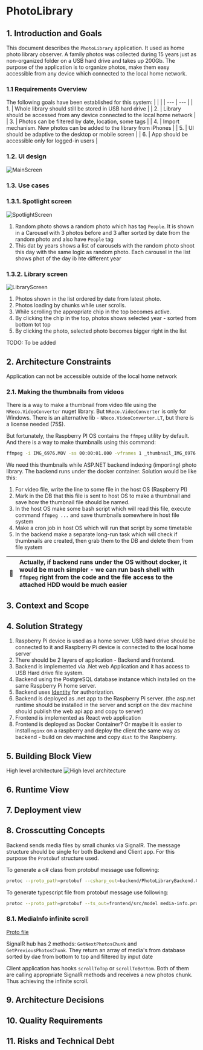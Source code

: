 # PhotoLibrary

## 1. Introduction and Goals

This document describes the `PhotoLibrary` application. It used as home photo library observer. A family photos was collected during 15 years just as non-organized folder on a USB hard drive and takes up 200Gb. The purpose of the application is to organize photos, make them easy accessible from any device which connected to the local home network.

### 1.1 Requirements Overview

The following goals have been established for this system:
| | |
| --- | --- |
| 1. | Whole library should still be stored in USB hard drive |
| 2. | Library should be accessed from any device connected to the local home network |
| 3. | Photos can be filtered by date, location, some tags |
| 4. | Import mechanism. New photos can be added to the library from iPhones |
| 5. | UI should be adaptive to the desktop or mobile screen |
| 6. | App should be accessible only for logged-in users |

### 1.2. UI design

![MainScreen](./img/MainScreen.png)

### 1.3. Use cases

### 1.3.1. Spotlight screen

![SpotlightScreen](./img/Spotlight%20screen.png)

1. Random photo shows a random photo which has tag `People`. It is shown in a Carousel with 3 photos before and 3 after sorted by date from the random photo and also have `People` tag
2. This dat by years shows a list of carousels with the random photo shoot this day with the same logic as random photo. Each carousel in the list shows phot of the day ib hte different year

### 1.3.2. Library screen

![LibraryScreen](./img/LibraryScreen.png)

1. Photos shown in the list ordered by date from latest photo.
2. Photos loading by chunks while user scrolls.
3. While scrolling the appropriate chip in the top becomes active.
4. By clicking the chip in the top, photos shows selected year - sorted from bottom tot top
5. By clicking the photo, selected photo becomes bigger right in the list

TODO: To be added

## 2. Architecture Constraints

Application can not be accessible outside of the local home network

### 2.1. Making the thumbnails from videos

There is a way to make a thumbnail from video file using the `NReco.VideoConverter` nuget library. But `NReco.VideoConverter` is only for Windows. There is an alternative lib - `NReco.VideoConverter.LT`, but there is a license needed (75$).

But fortunately, the Raspberry PI OS contains the `ffmpeg` utility by default. And there is a way to make thumbnails using this command:

```bash
ffmpeg -i IMG_6976.MOV -ss 00:00:01.000 -vframes 1 _thumbnail_IMG_6976.jpg
```

We need this thumbnails while ASP.NET backend indexing (importing) photo library. The backend runs under the docker container.
Solution would be like this:

1. For video file, write the line to some file in the host OS (Raspberry PI)
2. Mark in the DB that this file is sent to host OS to make a thumbnail and save how the thumbnail file should be named.
3. In the host OS make some bash script which will read this file, execute command `ffmpeg ...` and save thumbnails somewhere in host file system
4. Make a cron job in host OS which will run that script by some timetable
5. In the backend make a separate long-run task which will check if thumbnails are created, then grab them to the DB and delete them from file system

| :memo: | Actually, if backend runs under the OS without docker, it would be much simpler - we can run bash shell with `ffmpeg` right from the code and the file access to the attached HDD would be much easier |
| ------ | :----------------------------------------------------------------------------------------------------------------------------------------------------------------------------------------------------- |

## 3. Context and Scope

## 4. Solution Strategy

1. Raspberry Pi device is used as a home server. USB hard drive should be connected to it and Raspberry Pi device is connected to the local home server
2. There should be 2 layers of application - Backend and frontend.
3. Backend is implemented via .Net web Application and it has access to USB Hard drive file system.
4. Backend using the PostgreSQL database instance which installed on the same Raspberry Pi home server.
5. Backend uses [Identity](https://learn.microsoft.com/en-us/aspnet/core/security/authentication/identity-api-authorization?view=aspnetcore-8.0) for authorization.
6. Backend is deployed as .net app to the Raspberry Pi server. (the asp.net runtime should be installed in the server and script on the dev machine should publish the web api app and copy to server)
7. Frontend is implemented as React web application
8. Frontend is deployed as Docker Container? Or maybe it is easier to install `nginx` on a raspberry and deploy the client the same way as backend - build on dev machine and copy `dist` to the Raspberry.

## 5. Building Block View

High level architecture
![High level architecture](./img/HighLevel.png)

## 6. Runtime View

## 7. Deployment view

## 8. Crosscutting Concepts

Backend sends media files by small chunks via SignalR.
The message structure should be single for both Backend and Client app. For this purpose the `Protobuf` structure used.

To generate a c# class from protobuf message use following:

```bash
protoc --proto_path=protobuf --csharp_out=backend/PhotoLibraryBackend.Common --csharp_opt=base_namespace=PhotoLibraryBackend.Common media-info.proto
```

To generate typescript file from protobuf message use following:

```bash
protoc --proto_path=protobuf --ts_out=frontend/src/model media-info.proto
```

### 8.1. MediaInfo infinite scroll

[Proto file](../protobuf/media-info.proto)

SignalR hub has 2 methods: `GetNextPhotosChunk` and `GetPreviousPhotosChunk`. They return an array of media's from database sorted by dae from bottom to top and filtered by input date

Client application has hooks `scrollToTop` or `scrollToBottom`. Both of them are calling appropriate SignalR methods and receives a new photos chunk.
Thus achieving the infinite scroll.

## 9. Architecture Decisions

## 10. Quality Requirements

## 11. Risks and Technical Debt
